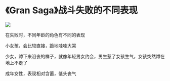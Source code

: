 # 《Gran Saga》战斗失败的不同表现

![](../../.gitbook/assets/Snipaste\_2022-02-07\_16-11-31.png)

在失败时，不同年龄的角色有不同的表现

小女孩，会比较直接，跪地哇哇大哭

少女，蹲下来沮丧的样子，就像年轻男女约会，男生惹了女孩生气，女孩突然蹲在地上不走了

成年女性，表现相对含蓄，低头丧气


